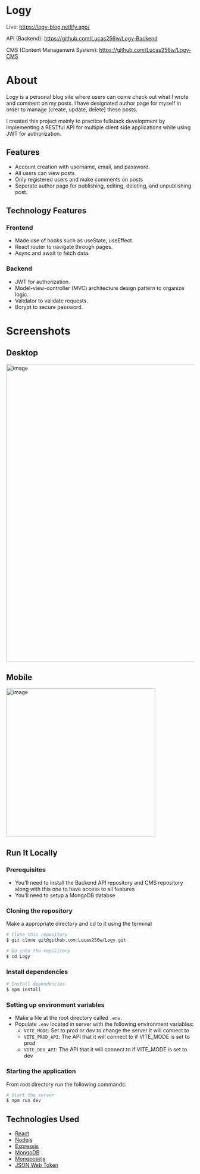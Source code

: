# Logy

Live: https://logy-blog.netlify.app/

API (Backend): https://github.com/Lucas256w/Logy-Backend

CMS (Content Management System): https://github.com/Lucas256w/Logy-CMS


# About

Logy is a personal blog site where users can come check out what I wrote and comment on my posts. I have designated author page for myself in order to manage (create, update, delete) these posts.

I created this project mainly to practice fullstack development by implementing a RESTful API for multiple client side applications while using JWT for authorization.

## Features

- Account creation with username, email, and password.
- All users can view posts
- Only registered users and make comments on posts
- Seperate author page for publishing, editing, deleting, and unpublishing post.

## Technology Features
### Frontend
- Made use of hooks such as useState, useEffect.
- React router to navigate through pages.
- Async and await to fetch data.

### Backend
- JWT for authorization.
- Model-view-controller (MVC) architecture design pattern to organize logic.
- Validator to validate requests.
- Bcrypt to secure password.

<h1>Screenshots</h1>

<h2>Desktop</h2>
<img width="800" alt="image" src="https://github.com/Lucas256w/Logy/assets/112456075/c5786675-0a27-4b4c-a06e-934c98e966ad">

<h2>Mobile</h2>
<img width="400" alt="image" src="https://github.com/Lucas256w/Logy/assets/112456075/b5d0729c-5c61-4163-85f9-c5792ffef289">



## Run It Locally

### Prerequisites

- You'll need to install the Backend API repository and CMS repository along with this one to have access to all features
- You'll need to setup a MongoDB databse

### Cloning the repository

Make a appropriate directory and cd to it using the terminal

```bash
# Clone this repository
$ git clone git@github.com:Lucas256w/Logy.git

# Go into the repository
$ cd Logy
```

### Install dependencies

```bash
# Install dependencies
$ npm install
```

### Setting up environment variables

- Make a file at the root directory called `.env`.
- Populate `.env` located in server with the following environment variables:
  - `VITE_MODE`: Set to prod or dev to change the server it will connect to
  - `VITE_PROD_API`: The API that it will connect to if VITE_MODE is set to prod
  - `VITE_DEV_API`: The API that it will connect to if VITE_MODE is set to dev


### Starting the application

From root directory run the following commands:

```bash
# Start the server
$ npm run dev

```

## Technologies Used
- [React](https://react.dev/)
- [Nodejs](https://nodejs.org/)
- [Expressjs](https://expressjs.com/)
- [MongoDB](https://www.mongodb.com/)
- [Mongoosejs](https://mongoosejs.com/)
- [JSON Web Token](https://www.npmjs.com/package/jsonwebtoken)
